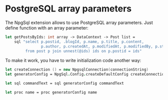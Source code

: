 # PostgreSQL array parameters

The NpgSql extension allows to use PostgreSQL array parameters. Just define function with an array parameter:
```fsharp 
let getPostsByIds: int array -> DataContext -> Post list = 
    sql "select p.postid, .blogId, p.name, p.title, p.content, 
                p.author, p.createdAt, p.modifiedAt, p.modifiedBy, p.status
         from post p join unnest(@ids) ids on p.postid = ids"
```
To make it work, you have to write initialization code another way:
```fsharp 
let createConnection () = new NpgsqlConnection(connectionString)
let generatorConfig = NpgSql.Config.createDefaultConfig createConnection

let sql commandText = sql generatorConfig commandText

let proc name = proc generatorConfig name
```
